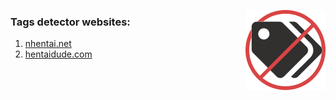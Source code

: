 <img align="right" src="icons/128.png"></img>

### Tags detector websites: 

1. [nhentai.net](https://www.nhentai.net)
2. [hentaidude.com](https://hentaidude.com)
